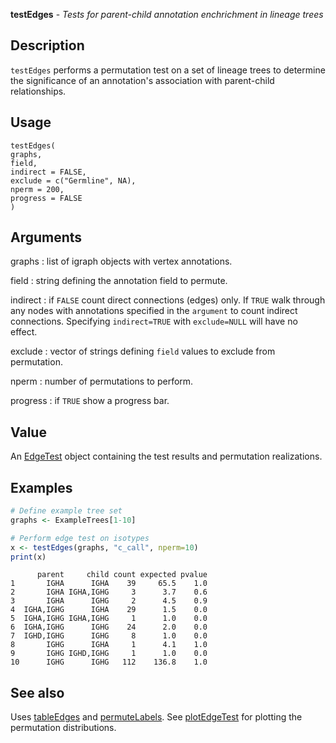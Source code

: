**testEdges** - *Tests for parent-child annotation enchrichment in lineage trees*

Description
--------------------

`testEdges` performs a permutation test on a set of lineage trees to determine
the significance of an annotation's association with parent-child relationships.


Usage
--------------------
```
testEdges(
graphs,
field,
indirect = FALSE,
exclude = c("Germline", NA),
nperm = 200,
progress = FALSE
)
```

Arguments
-------------------

graphs
:   list of igraph objects with vertex annotations.

field
:   string defining the annotation field to permute.

indirect
:   if `FALSE` count direct connections (edges) only. If 
`TRUE` walk through any nodes with annotations specified in 
the `argument` to count indirect connections. Specifying
`indirect=TRUE` with `exclude=NULL` will have no effect.

exclude
:   vector of strings defining `field` values to exclude from 
permutation.

nperm
:   number of permutations to perform.

progress
:   if `TRUE` show a progress bar.




Value
-------------------

An [EdgeTest](EdgeTest-class.md) object containing the test results and permutation
realizations.



Examples
-------------------

```R
# Define example tree set
graphs <- ExampleTrees[1-10]

# Perform edge test on isotypes
x <- testEdges(graphs, "c_call", nperm=10)
print(x)
```


```
      parent     child count expected pvalue
1       IGHA      IGHA    39     65.5    1.0
2       IGHA IGHA,IGHG     3      3.7    0.6
3       IGHA      IGHG     2      4.5    0.9
4  IGHA,IGHG      IGHA    29      1.5    0.0
5  IGHA,IGHG IGHA,IGHG     1      1.0    0.0
6  IGHA,IGHG      IGHG    24      2.0    0.0
7  IGHD,IGHG      IGHG     8      1.0    0.0
8       IGHG      IGHA     1      4.1    1.0
9       IGHG IGHD,IGHG     1      1.0    0.0
10      IGHG      IGHG   112    136.8    1.0

```



See also
-------------------

Uses [tableEdges](tableEdges.md) and [permuteLabels](permuteLabels.md). 
See [plotEdgeTest](plotEdgeTest.md) for plotting the permutation distributions.






